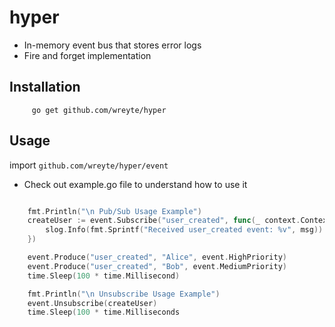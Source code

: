 # hyper
- In-memory event bus that stores error logs
- Fire and forget implementation

## Installation
```
     go get github.com/wreyte/hyper
```

## Usage
import `github.com/wreyte/hyper/event`

- Check out example.go file to understand how to use it

```go

	fmt.Println("\n Pub/Sub Usage Example")
	createUser := event.Subscribe("user_created", func(_ context.Context, msg any) {
		slog.Info(fmt.Sprintf("Received user_created event: %v", msg))
	})

	event.Produce("user_created", "Alice", event.HighPriority)
	event.Produce("user_created", "Bob", event.MediumPriority)
	time.Sleep(100 * time.Millisecond)

	fmt.Println("\n Unsubscribe Usage Example")
	event.Unsubscribe(createUser)
	time.Sleep(100 * time.Milliseconds

```
